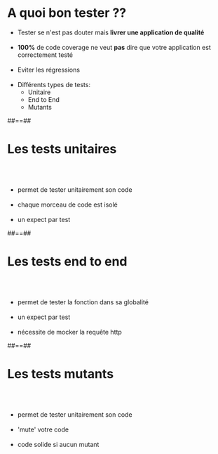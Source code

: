 # A quoi bon tester ??

- Tester se n'est pas douter mais **livrer une application de qualité** <br><br>
- **100%** de code coverage ne veut **pas** dire que votre application est correctement testé <br><br>
- Eviter les régressions<br><br>
- Différents types de tests:
    - Unitaire
    - End to End
    - Mutants


##==##

<!-- .slide: class="with-code inconolata" -->
# Les tests unitaires
<br><br>

- permet de tester unitairement son code <br><br>
- chaque morceau de code est isolé <br><br>
- un expect par test 

##==##

<!-- .slide: class="with-code inconsolata" -->
# Les tests end to end
<br><br>

- permet de tester la fonction dans sa globalité <br><br>
- un expect par test<br><br>
- nécessite de mocker la requête http


##==##

<!-- .slide: class="with-code inconsolata" -->
# Les tests mutants
<br><br>

- permet de tester unitairement son code <br><br>
- 'mute' votre code <br><br>
- code solide si aucun mutant
